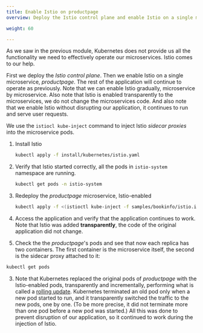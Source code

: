 ```yaml
---
title: Enable Istio on productpage
overview: Deploy the Istio control plane and enable Istio on a single microservice.

weight: 60

---
```


As we saw in the previous module, Kubernetes does not provide us all the functionality we need to effectively operate our microservices. Istio comes to our help.

First we deploy the _Istio control plane_. Then we enable Istio on a single microservice, _productpage_. The rest of the application will continue to operate as previously. Note that we can enable Istio gradually, microservice by microservice. Also note that Istio is enabled transparently to the microservices, we do not change the microservices code. And also note that we enable Istio without disrupting our application, it continues to run and serve user requests.

We use the `istiocl kube-inject` command to inject Istio _sidecar proxies_ into the microservice pods.

1. Install Istio
   ```bash
   kubectl apply -f install/kubernetes/istio.yaml
   ```
1. Verify that Istio started correctly, all the pods in `istio-system` namespace are running.
   ```bash
   kubectl get pods -n istio-system
   ```
1. Redeploy the _productpage_ microservice, Istio-enabled
   ```bash
   kubectl apply -f <(istioctl kube-inject -f samples/bookinfo/istio.io-tutorial/bookinfo-productpage.yaml)
   ```

1. Access the application and verify that the application continues to work. Note that Istio was added **transparently**, the code of the original application did not change.

2. Check the the _productpage_'s pods and see that now each replica has two containers. The first container is the microservice itself, the second is the sidecar proxy attached to it:
  ```bash
  kubectl get pods
  ```

3. Note that Kubernetes replaced the original pods of _productpage_ with the Istio-enabled pods, transparently and incrementally, performing what is called a [rolling update](https://kubernetes.io/docs/tutorials/kubernetes-basics/update-intro/). Kubernetes terminated an old pod only when a new pod started to run, and it transparently switched the traffic to the new pods, one by one. (To be more precise, it did not terminate more than one pod before a new pod was started.) All this was done to prevent disruption of our application, so it continued to work during the injection of Istio.
